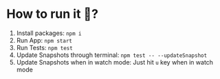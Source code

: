 # How to run it 🤔?

1. Install packages: `npm i`
2. Run App: `npm start`
3. Run Tests: `npm test`
4. Update Snapshots through terminal: `npm test -- --updateSnapshot`
5. Update Snapshots when in watch mode: Just hit `u` key when in watch mode
